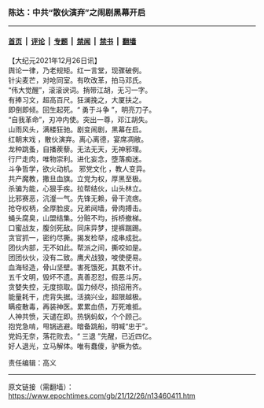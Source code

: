 ### 陈达：中共“散伙演弃”之闹剧黑幕开启

---

#### [首页](../../../..?n13460411) &nbsp;|&nbsp; [评论](../../../../../epoch-comment?n13460411) &nbsp;|&nbsp; [专题](../../../../../epoch-special?n13460411) &nbsp;|&nbsp; [禁闻](../../../../../epoch-news?n13460411) &nbsp;|&nbsp; [禁书](../../../../../books?n13460411) &nbsp;|&nbsp; [翻墙](https://github.com/gfw-breaker/nogfw/blob/master/README.md?n13460411)


<div class="post_content" id="artbody" itemprop="articleBody">
 <!-- article content begin -->
 <p>
  【大纪元2021年12月26日讯】
  <br/>
  舆论一律，乃老规矩。红一言堂，现骤破例。
  <br/>
  针尖麦芒，对呛同室。有吹改革，拍马邓氏。
  <br/>
  “伟大觉醒”，滚滚谀词。捎带江胡，无习一字。
  <br/>
  有捧习文，超高百尺。狂澜挽之，大厦扶之。
  <br/>
  即倒即倾。回生起死。“
  <ok href="https://www.epochtimes.com/gb/tag/%E5%8B%87%E4%BA%8E%E6%96%97%E4%BA%89.html">
   勇于斗争
  </ok>
  ”，明亮刀子。
  <br/>
  “自我革命”，刃冲内使。突出一尊，邓江胡失。
  <br/>
  山雨风头，满楼狂驰。剧变闹剧，黑幕在启。
  <br/>
  <ok href="https://www.epochtimes.com/gb/tag/%E7%BA%A2%E6%9C%9D%E6%9C%AB%E6%88%8F.html">
   红朝末戏
  </ok>
  ，散伙演弃。离心离德，宴席凋敝。
  <br/>
  龙种跳蚤，自播蒺藜。无法无天，无神邪理。
  <br/>
  行尸走肉，唯物崇利。进化妄念，堕落痴迷。
  <br/>
  斗争哲学，欲火动机。
  <ok href="https://www.epochtimes.com/gb/tag/%E9%82%AA%E5%85%9A%E6%96%87%E5%8C%96.html">
   邪党文化
  </ok>
  ，教人变异。
  <br/>
  共产魔教，撒旦血旗。立党为权，厚黑至极。
  <br/>
  杀骗为能，心狠手疾。拉帮结伙，山头林立。
  <br/>
  比邪赛恶，沆瀣一气。先锋无赖，骨干流痞。
  <br/>
  抢夺权柄，全厚脸皮。兄弟阋墙，骨肉搏击。
  <br/>
  蝇头腐臭，山盟结集。分赃不均，拆桥撤梯。
  <br/>
  口蜜战友，腹剑死敌。同床异梦，提裤踹踢。
  <br/>
  贪官抓一，密约尽撕。揭发检举，成串成批。
  <br/>
  团伙内部，无不如此。帮派之间，撕咬如是。
  <br/>
  团团伙伙，没有二致。鹰犬战狼，唆使便易。
  <br/>
  血海轻造，骨山坚壁。害死饿死，其数不计。
  <br/>
  五千文明，毁坏不遗。真善忍怼，假恶斗厉。
  <br/>
  贪婪失控，无度掠取。国力倾尽，损招用齐。
  <br/>
  能量耗干，虎背失据。活摘兴业，超限越极。
  <br/>
  瞒疫散毒，再装神医。累累血债，万死难抵。
  <br/>
  人神共愤，天谴在即。热锅蚂蚁，个个顾己。
  <br/>
  抱党急啃，甩锅逃避。暗备跳船，明喊“忠于”。
  <br/>
  党妈无奈，落花败去。“
  <ok href="https://www.epochtimes.com/gb/tag/%E4%B8%89%E9%80%80.html">
   三退
  </ok>
  ”先醒，已近四亿。
  <br/>
  好人退光，立马解体。唯有蠢傻，驴橛为依。
 </p>
 <p>
  责任编辑：高义
 </p>
 <!-- article content end -->
 <div id="below_article_ad">
 </div>
</div>


---

原文链接（需翻墙）：https://www.epochtimes.com/gb/21/12/26/n13460411.htm
